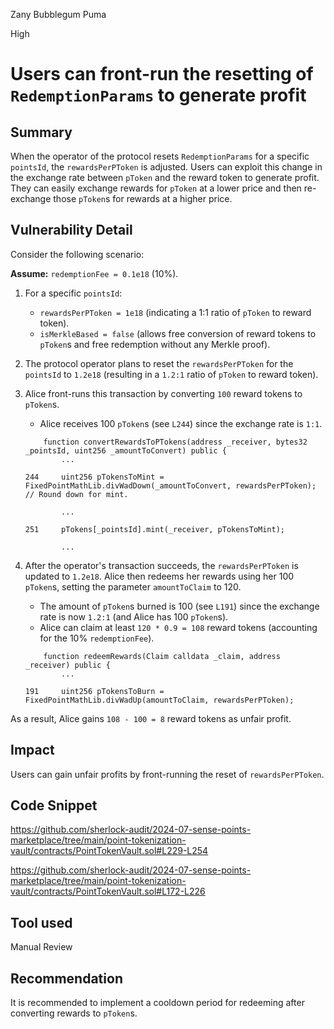 Zany Bubblegum Puma

High

# Users can front-run the resetting of `RedemptionParams` to generate profit

## Summary

When the operator of the protocol resets `RedemptionParams` for a specific `pointsId`, the `rewardsPerPToken` is adjusted. Users can exploit this change in the exchange rate between `pToken` and the reward token to generate profit. They can easily exchange rewards for `pToken` at a lower price and then re-exchange those `pToken`s for rewards at a higher price.

## Vulnerability Detail

Consider the following scenario:

**Assume:** `redemptionFee = 0.1e18` (10%).

1. For a specific `pointsId`:

    - `rewardsPerPToken = 1e18` (indicating a 1:1 ratio of `pToken` to reward token).
    - `isMerkleBased = false` (allows free conversion of reward tokens to `pToken`s and free redemption without any Merkle proof).
2. The protocol operator plans to reset the `rewardsPerPToken` for the `pointsId` to `1.2e18` (resulting in a `1.2:1` ratio of `pToken` to reward token).

3. Alice front-runs this transaction by converting `100` reward tokens to `pToken`s.

    - Alice receives 100 `pToken`s (see `L244`) since the exchange rate is `1:1`.
    ```solidity
        function convertRewardsToPTokens(address _receiver, bytes32 _pointsId, uint256 _amountToConvert) public {
            ...

    244     uint256 pTokensToMint = FixedPointMathLib.divWadDown(_amountToConvert, rewardsPerPToken); // Round down for mint.

            ...

    251     pTokens[_pointsId].mint(_receiver, pTokensToMint);

            ...
    ```
4. After the operator's transaction succeeds, the `rewardsPerPToken` is updated to `1.2e18`. Alice then redeems her rewards using her 100 `pToken`s, setting the parameter `amountToClaim` to 120.

    - The amount of `pToken`s burned is 100 (see `L191`) since the exchange rate is now `1.2:1` (and Alice has 100 `pToken`s).
    - Alice can claim at least `120 * 0.9 = 108` reward tokens (accounting for the 10% `redemptionFee`).

    ```solidity
        function redeemRewards(Claim calldata _claim, address _receiver) public {
            ...

    191     uint256 pTokensToBurn = FixedPointMathLib.divWadUp(amountToClaim, rewardsPerPToken);
    ```

As a result, Alice gains `108 - 100 = 8` reward tokens as unfair profit.

## Impact

Users can gain unfair profits by front-running the reset of `rewardsPerPToken`.

## Code Snippet

https://github.com/sherlock-audit/2024-07-sense-points-marketplace/tree/main/point-tokenization-vault/contracts/PointTokenVault.sol#L229-L254

https://github.com/sherlock-audit/2024-07-sense-points-marketplace/tree/main/point-tokenization-vault/contracts/PointTokenVault.sol#L172-L226

## Tool used

Manual Review

## Recommendation

It is recommended to implement a cooldown period for redeeming after converting rewards to `pToken`s.
